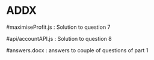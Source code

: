 # ADDX


#maximiseProfit.js : Solution to question 7

#api/accountAPI.js : Solution to question 8

#answers.docx : answers to couple of questions of part 1
